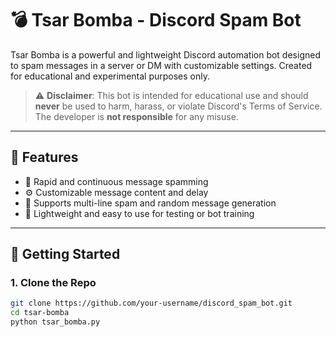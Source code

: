 # 💣 Tsar Bomba - Discord Spam Bot

Tsar Bomba is a powerful and lightweight Discord automation bot designed to spam messages in a server or DM with customizable settings. Created for educational and experimental purposes only.

> ⚠️ **Disclaimer**: This bot is intended for educational use and should **never** be used to harm, harass, or violate Discord's Terms of Service. The developer is **not responsible** for any misuse.

---

## 🧠 Features

- 🔁 Rapid and continuous message spamming
- ⚙️ Customizable message content and delay
- 💬 Supports multi-line spam and random message generation
- 🧪 Lightweight and easy to use for testing or bot training

---

## 🚀 Getting Started

### 1. Clone the Repo

```bash
git clone https://github.com/your-username/discord_spam_bot.git
cd tsar-bomba
python tsar_bomba.py
